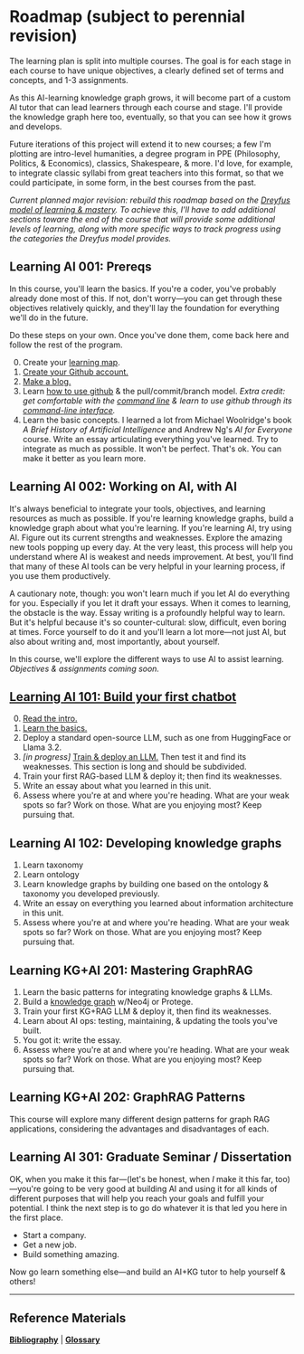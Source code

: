 # Roadmap (subject to perennial revision)

The learning plan is split into multiple courses. The goal is for each stage in each course to have unique objectives, a clearly defined set of terms and concepts, and 1-3 assignments.

As this AI-learning knowledge graph grows, it will become part of a custom AI tutor that can lead learners through each course and stage. I'll provide the knowledge graph here too, eventually, so that you can see how it grows and develops.

Future iterations of this project will extend it to new courses; a few I'm plotting are intro-level humanities, a degree program in PPE (Philosophy, Politics, & Economics), classics, Shakespeare, & more. I'd love, for example, to integrate classic syllabi from great teachers into this format, so that we could participate, in some form, in the best courses from the past.

*Current planned major revision: rebuild this roadmap based on the [Dreyfus model of learning & mastery](https://en.wikipedia.org/wiki/Dreyfus_model_of_skill_acquisition). To achieve this, I'll have to add additional sections toware the end of the course that will provide some additional levels of learning, along with more specific ways to track progress using the categories the Dreyfus model provides.* 

## Learning AI 001: Prereqs

In this course, you'll learn the basics. If you're a coder, you've probably already done most of this. If not, don't worry—you can get through these objectives relatively quickly, and they'll lay the foundation for everything we'll do in the future.

Do these steps on your own. Once you've done them, come back here and follow the rest of the program.

0. Create your [learning map](/ultralearning.md). 
1. [Create your Github account.](https://github.com/)
2. [Make a blog.](/makeablog.md)
3. Learn [how to use github](https://www.freecodecamp.org/news/guide-to-git-github-for-beginners-and-experienced-devs/) & the pull/commit/branch model. *Extra credit: get comfortable with the [command line](https://learnpythonthehardway.org/book/appendixa.html) & learn to use github through its [command-line interface](https://docs.github.com/en/github-cli/github-cli/quickstart).*
4. Learn the basic concepts. I learned a lot from Michael Woolridge's book *A Brief History of Artificial Intelligence* and Andrew Ng's *AI for Everyone* course. Write an essay articulating everything you've learned. Try to integrate as much as possible. It won't be perfect. That's ok. You can make it better as you learn more.

## Learning AI 002: Working on AI, with AI

It's always beneficial to integrate your tools, objectives, and learning resources as much as possible. If you're learning knowledge graphs, build a knowledge graph about what you're learning. If you're learning AI, try using AI. Figure out its current strengths and weaknesses. Explore the amazing new tools popping up every day. At the very least, this process will help you understand where AI is weakest and needs improvement. At best, you'll find that many of these AI tools can be very helpful in your learning process, if you use them productively.

A cautionary note, though: you won't learn much if you let AI do everything for you. Especially if you let it draft your essays. When it comes to learning, the obstacle is the way. Essay writing is a profoundly helpful way to learn. But it's helpful because it's so counter-cultural: slow, difficult, even boring at times. Force yourself to do it and you'll learn a lot more—not just AI, but also about writing and, most importantly, about yourself.

In this course, we'll explore the different ways to use AI to assist learning. *Objectives & assignments coming soon.*

## [Learning AI 101: Build your first chatbot](/Projects/101_building_ai_chatbots/101.1_intro.md)

0. [Read the intro.](/Projects/101_building_ai_chatbots/101.1_intro.md)
1. [Learn the basics.](/Projects/101_building_ai_chatbots/101.2_learnthebasics.md)
2. Deploy a standard open-source LLM, such as one from HuggingFace or Llama 3.2. 
3. *[in progress]* [Train & deploy an LLM.](/Projects/101_building_ai_chatbots/simpleLLM.md) Then test it and find its weaknesses. This section is long and should be subdivided.
4. Train your first RAG-based LLM & deploy it; then find its weaknesses. 
5. Write an essay about what you learned in this unit.
6. Assess where you're at and where you're heading. What are your weak spots so far? Work on those. What are you enjoying most? Keep pursuing that.

## Learning AI 102: Developing knowledge graphs

1. Learn taxonomy
2. Learn ontology
3. Learn knowledge graphs by building one based on the ontology & taxonomy you developed previously.
4. Write an essay on everything you learned about information architecture in this unit.
5. Assess where you're at and where you're heading. What are your weak spots so far? Work on those. What are you enjoying most? Keep pursuing that.

## Learning KG+AI 201: Mastering GraphRAG

1. Learn the basic patterns for integrating knowledge graphs & LLMs.
2. Build a [knowledge graph](/Projects/Knowledge_Graphs/kg_intro.md) w/Neo4j or Protege.
3. Train your first KG+RAG LLM & deploy it, then find its weaknesses.
4. Learn about AI ops: testing, maintaining, & updating the tools you've built.
5. You got it: write the essay.
6. Assess where you're at and where you're heading. What are your weak spots so far? Work on those. What are you enjoying most? Keep pursuing that.

## Learning KG+AI 202: GraphRAG Patterns

This course will explore many different design patterns for graph RAG applications, considering the advantages and disadvantages of each.

## Learning AI 301: Graduate Seminar / Dissertation

OK, when you make it this far—(let's be honest, when *I* make it this far, too)—you're going to be very good at building AI and using it for all kinds of different purposes that will help you reach your goals and fulfill your potential. I think the next step is to go do whatever it is that led you here in the first place.

- Start a company.  
- Get a new job.  
- Build something amazing.  

Now go learn something else—and build an AI+KG tutor to help yourself & others!

-----

## Reference Materials ##

[**Bibliography**](/bibliography.md) | [**Glossary**](/glossary.md)
